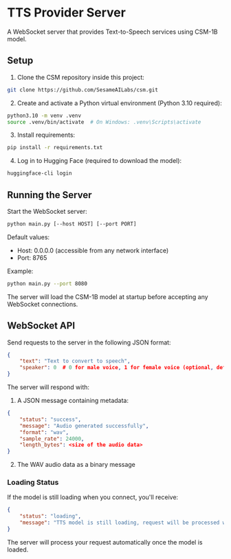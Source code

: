 # TTS Provider Server

A WebSocket server that provides Text-to-Speech services using CSM-1B model.

## Setup

1. Clone the CSM repository inside this project:
```bash
git clone https://github.com/SesameAILabs/csm.git
```

2. Create and activate a Python virtual environment (Python 3.10 required):
```bash
python3.10 -m venv .venv
source .venv/bin/activate  # On Windows: .venv\Scripts\activate
```

3. Install requirements:
```bash
pip install -r requirements.txt
```

4. Log in to Hugging Face (required to download the model):
```bash
huggingface-cli login
```

## Running the Server

Start the WebSocket server:
```bash
python main.py [--host HOST] [--port PORT]
```

Default values:
- Host: 0.0.0.0 (accessible from any network interface)
- Port: 8765

Example:
```bash
python main.py --port 8080
```

The server will load the CSM-1B model at startup before accepting any WebSocket connections.

## WebSocket API

Send requests to the server in the following JSON format:
```json
{
    "text": "Text to convert to speech",
    "speaker": 0  # 0 for male voice, 1 for female voice (optional, defaults to 0)
}
```

The server will respond with:
1. A JSON message containing metadata:
```json
{
    "status": "success",
    "message": "Audio generated successfully",
    "format": "wav",
    "sample_rate": 24000,
    "length_bytes": <size of the audio data>
}
```

2. The WAV audio data as a binary message

### Loading Status

If the model is still loading when you connect, you'll receive:
```json
{
    "status": "loading",
    "message": "TTS model is still loading, request will be processed when ready"
}
```

The server will process your request automatically once the model is loaded.
